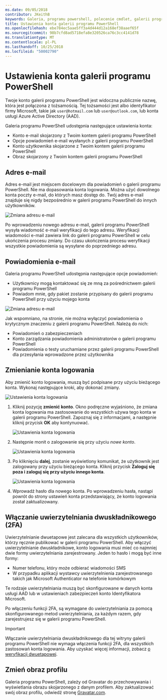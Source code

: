```yaml
---
ms.date: 09/05/2018
contributor: JKeithB
keywords: Galeria, programu powershell, polecenie cmdlet, galerii programu PowerShell
title: Ustawienia konta galerii programu PowerShell
ms.openlocfilehash: ebe784ec5aae5ff3a4d444d12a168ef38aaef65f
ms.sourcegitcommit: 98b7cfd8ad5718efa8e320526ca76c3cc4141d78
ms.translationtype: MT
ms.contentlocale: pl-PL
ms.lasthandoff: 10/25/2018
ms.locfileid: "50002790"
---
```

# <a name="powershell-gallery-account-settings"></a>Ustawienia konta galerii programu PowerShell

Twoje konto galerii programu PowerShell jest widoczna publicznie nazwę, która jest połączona z tożsamością. Tej tożsamości jest albo identyfikator firmy Microsoft, takie jak `user@hotmail.com` lub `user@outlook.com`, lub konta usługi Azure Active Directory (AAD).

Galeria programu PowerShell udostępnia następujące ustawienia konta:

- Konto e-mail skojarzony z Twoim kontem galerii programu PowerShell
- Opcje powiadomień e-mail wysłanych z galerii programu PowerShell
- Konto użytkownika skojarzone z Twoim kontem galerii programu PowerShell
- Obraz skojarzony z Twoim kontem galerii programu PowerShell

## <a name="email-address"></a>Adres e-mail

Adres e-mail jest miejscem docelowym dla powiadomień o galerii programu PowerShell. Nie ma dopasowania konta logowania. Można użyć dowolnego konta poczty e-mail, do których masz dostęp do. Twój adres e-mail znajduje się nigdy bezpośrednio w galerii programu PowerShell do innych użytkowników.

![Zmiana adresu e-mail](../../Images/PSGallery_AcccountEmailAddress.png)

Po wprowadzeniu nowego adresu e-mail, galerii programu PowerShell wysyła wiadomość e-mail weryfikacji do tego adresu. Weryfikacji wiadomości e-mail zawiera link do galerii programu PowerShell w celu ukończenia procesu zmiany. Do czasu ukończenia procesu weryfikacji wszystkie powiadomienia są wysyłane do poprzedniego adresu.

## <a name="email-notifications"></a>Powiadomienia e-mail

Galeria programu PowerShell udostępnia następujące opcje powiadomień:

- Użytkownicy mogą kontaktować się ze mną za pośrednictwem galerii programu PowerShell
- Powiadom mnie, gdy pakiet zostanie przypisany do galerii programu PowerShell przy użyciu mojego konta

![Zmiana adresu e-mail](../../Images/PSGallery_AccountEmailOptions.png)

Jak wspomniano, na stronie, nie można wyłączyć powiadomienia o krytycznym znaczeniu z galerii programu PowerShell.
Należą do nich:

- Powiadomień o zabezpieczeniach
- Konto zarządzania powiadomienia administratorów o galerii programu PowerShell
- Powiadomienia o testy uruchamiane przez galerii programu PowerShell dla przesyłania wprowadzone przez użytkownika

## <a name="change-your-login-account"></a>Zmienianie konta logowania

Aby zmienić konto logowania, muszą być podpisane przy użyciu bieżącego konta. Wykonaj następujące kroki, aby dokonać zmiany.

![Ustawienia konta logowania](../../Images/PSGallery_LoginAccountSettings.png)

1. Kliknij pozycję **zmienić konto**. Okno podręczne wyjaśniono, że zmiana konta logowania ma zastosowanie do wszystkich używa tego konta w galerii programu PowerShell. Zapoznaj się z informacjami, a następnie kliknij przycisk **OK** aby kontynuować.

   ![Ustawienia konta logowania](../../Images/PSGallery_LoginAccountChange-1.png)

2. Następnie monit o zalogowanie się przy użyciu _nowe konto_.

   ![Ustawienia konta logowania](../../Images/PSGallery_LoginAccountChange-2.png)

3. Po kliknięciu **dalej**, zostanie wyświetlony komunikat, że użytkownik jest zalogowany przy użyciu bieżącego konta.
   Kliknij przycisk **Zaloguj się poza i zaloguj się przy użyciu innego konta**.

   ![Ustawienia konta logowania](../../Images/PSGallery_LoginAccountChange-3.png)

4. Wprowadź hasło dla nowego konta. Po wprowadzeniu hasła, nastąpi powrót do strony ustawień konta przedstawiający, że konto logowania został zaktualizowany.


## <a name="enable-two-factor-authentication-2fa"></a>Włączanie uwierzytelniania dwuskładnikowego (2FA)

Uwierzytelnianie dwuetapowe jest zalecana dla wszystkich użytkowników, którzy ręcznie publikować w galerii programu PowerShell. Aby włączyć uwierzytelnianie dwuskładnikowe, konto logowania musi mieć co najmniej dwie formy uwierzytelniania zarejestrowany. Jeden to hasło i mogą być inne formy:

- Numer telefonu, który może odbierać wiadomości SMS
- W przypadku aplikacji wystawcy uwierzytelnienia zarejestrowanego takich jak Microsoft Authenticator na telefonie komórkowym

Te rodzaje uwierzytelniania muszą być skonfigurowane w danych konta usługi AAD lub w ustawieniach zabezpieczeń konto Identyfikatora Microsoft.

Po włączeniu funkcji 2FA, są wymagane do uwierzytelniania za pomocą skonfigurowanego metod uwierzytelniania, za każdym razem, gdy zarejestrujesz się w galerii programu PowerShell.

> [!IMPORTANT]
> Włączanie uwierzytelniania dwuskładnikowego dla tej witryny galerii programu PowerShell nie wymaga włączenia funkcji 2FA, dla wszystkich zastosowań konta logowania. Aby uzyskać więcej informacji, zobacz [o weryfikacji dwuetapowej](https://support.microsoft.com/help/12408/microsoft-account-about-two-step-verification).

## <a name="change-your-profile-picture"></a>Zmień obraz profilu

Galeria programu PowerShell, zależy od Gravatar do przechowywania i wyświetlania obrazu skojarzonego z danym profilem. Aby zaktualizować swój obraz profilu, odwiedź stronę [Gravatar.com](http://www.gravatar.com/).
